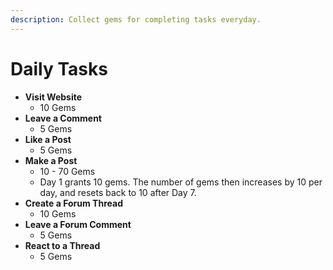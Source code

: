 ```yaml
---
description: Collect gems for completing tasks everyday.
---
```


# Daily Tasks

* **Visit Website**
  * 10 Gems 
* **Leave a Comment**
  * 5 Gems 
* **Like a Post**
  * 5 Gems 
* **Make a Post**
  * 10 - 70 Gems 
  * Day 1 grants 10 gems. The number of gems then increases by 10 per day, and resets back to 10 after Day 7. 
* **Create a Forum Thread**
  * 10 Gems 
* **Leave a Forum Comment**
  * 5 Gems 
* **React to a Thread**
  * 5 Gems

